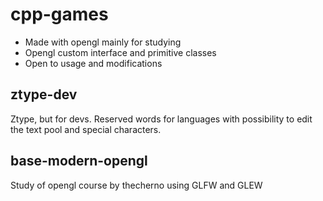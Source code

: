 # cpp-games

* Made with opengl mainly for studying
* Opengl custom interface and primitive classes 
* Open to usage and modifications

## ztype-dev
Ztype, but for devs. Reserved words for languages with possibility to edit the text pool and special characters.

## base-modern-opengl
Study of opengl course by thecherno using GLFW and GLEW
